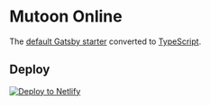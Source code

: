 # Mutoon Online
The [default Gatsby starter](https://github.com/gatsbyjs/gatsby-starter-default) converted to [TypeScript](https://www.typescriptlang.org/).

## Deploy

[![Deploy to Netlify](https://www.netlify.com/img/deploy/button.svg)](https://app.netlify.com/start/deploy?repository=https://github.com/haysclark/gatsby-starter-typescript)
